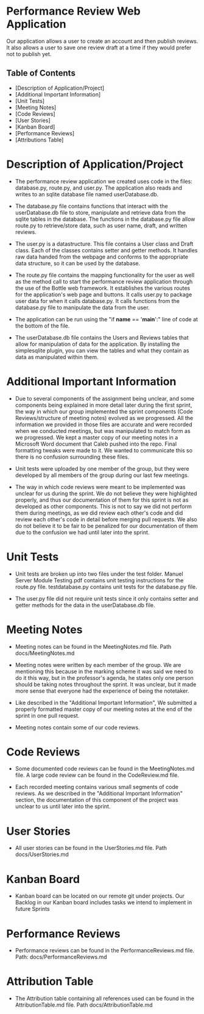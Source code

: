 # Performance Review Web Application
Our application allows a user to create an account and then publish reviews. It also allows a user to save one 
review draft at a time if they would prefer not to publish yet.

## Table of Contents
- [Description of Application/Project]
- [Additional Important Information]
- [Unit Tests]
- [Meeting Notes]
- [Code Reviews]
- [User Stories]
- [Kanban Board]
- [Performance Reviews]
- [Attributions Table]


# Description of Application/Project
- The performance review application we created uses code in the files: database.py, route.py, and user.py. The
application also reads and writes to an sqlite database file named userDatabase.db.


- The database.py file contains functions that interact with the userDatabase.db file to store, manipulate and 
retrieve data from the sqlite tables in the database. The functions in the database.py file allow route.py to 
retrieve/store data, such as user name, draft, and written reviews.


- The user.py is a datastructure. This file contains a User class and Draft class. Each of the classes contains 
setter and getter methods. It handles raw data handed from the webpage and conforms to the appropriate data structure, 
so it can be used by the database. 


- The route.py file contains the mapping functionality for the user as well as the method call to start the 
performance review application through the use of the Bottle web framework. It establishes the various routes for 
the application's web page and buttons. It calls user.py to package user data for when it calls database.py. 
It calls functions from the database.py file to manipulate the data from the user.   


- The application can be run using the "if __name__ == '__main__':" line of code at the bottom of the file.


- The userDatabase.db file contains the Users and Reviews tables that allow for manipulation of data for the application.
By installing the simplesqlite plugin, you can view the tables and what they contain as data as manipulated within them.


# Additional Important Information
- Due to several components of the assignment being unclear, and some components being explained in more detail later 
during the first sprint, the way in which our group implemented the sprint components (Code Reviews/structure of
meeting notes) evolved as we progressed. All the information we provided in those files are accurate and were 
recorded when we conducted meetings, but was manipulated to match form as we progressed. We kept a master copy of our 
meeting notes in a Microsoft Word document that Caleb pushed into the repo. Final formatting tweaks were made to it.
We wanted to communicate this so there is no confusion surrounding these files.


- Unit tests were uploaded by one member of the group, but they were developed by all members of the group during our 
last few meetings.


- The way in which code reviews were meant to be implemented was unclear for us during the sprint. We do not believe
they were highlighted properly, and thus our documentation of them for this sprint is not as developed as other
components. This is not to say we did not perform them during meetings, as we did review each other's code and did 
review each other's code in detail before merging pull requests. We also do not believe it to be fair to be 
penalized for our documentation of them due to the confusion we had until later into the sprint.


# Unit Tests
- Unit tests are broken up into two files under the test folder. 
Manuel Server Module Testing.pdf contains unit testing instructions for the route.py file.
testdatabase.py contains unit tests for the database.py file.


- The user.py file did not require unit tests since it only contains setter and getter methods for the data in the
userDatabase.db file.


# Meeting Notes
- Meeting notes can be found in the MeetingNotes.md file.
Path docs/MeetingNotes.md


- Meeting notes were written by each member of the group. We are mentioning
this because in the marking scheme it was said we need to do it this way, but in the
professor's agenda, he states only one person should be taking notes throughout the 
sprint. It was unclear, but it made more sense that everyone had the experience of 
being the notetaker.


- Like described in the "Additional Important Information", We submitted a properly formatted master copy of our 
meeting notes at the end of the sprint in one pull request.


- Meeting notes contain some of our code reviews.


# Code Reviews
- Some documented code reviews can be found in the MeetingNotes.md file. A large code review can be found in the
CodeReview.md file.


- Each recorded meeting contains various small segments of code reviews. As we described in the "Additional Important
Information" section, the documentation of this component of the project was unclear to us until later into the sprint.


# User Stories
- All user stories can be found in the UserStories.md file.
Path docs/UserStories.md


# Kanban Board
- Kanban board can be located on our remote git under projects. Our Backlog in our Kanban board includes tasks we 
intend to implement in future Sprints


# Performance Reviews
- Performance reviews can be found in the PerformanceReviews.md file.
Path: docs/PerformanceReviews.md


# Attribution Table
- The Attribution table containing all references used can be found in the AttributionTable.md file.
Path docs/AttributionTable.md